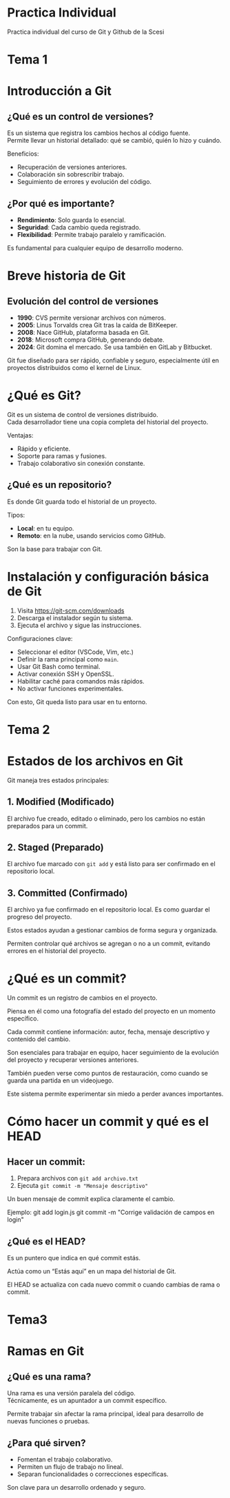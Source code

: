# Practica Individual
Practica individual del curso de Git y Github de la Scesi
#
#
# Tema 1
# Introducción a Git

## ¿Qué es un control de versiones?

Es un sistema que registra los cambios hechos al código fuente.  
Permite llevar un historial detallado: qué se cambió, quién lo hizo y cuándo.

Beneficios:
- Recuperación de versiones anteriores.
- Colaboración sin sobrescribir trabajo.
- Seguimiento de errores y evolución del código.

## ¿Por qué es importante?

- **Rendimiento**: Solo guarda lo esencial.
- **Seguridad**: Cada cambio queda registrado.
- **Flexibilidad**: Permite trabajo paralelo y ramificación.

Es fundamental para cualquier equipo de desarrollo moderno.

# Breve historia de Git

## Evolución del control de versiones

- **1990**: CVS permite versionar archivos con números.
- **2005**: Linus Torvalds crea Git tras la caída de BitKeeper.
- **2008**: Nace GitHub, plataforma basada en Git.
- **2018**: Microsoft compra GitHub, generando debate.
- **2024**: Git domina el mercado. Se usa también en GitLab y Bitbucket.

Git fue diseñado para ser rápido, confiable y seguro, especialmente útil en proyectos distribuidos como el kernel de Linux.

# ¿Qué es Git?

Git es un sistema de control de versiones distribuido.  
Cada desarrollador tiene una copia completa del historial del proyecto.

Ventajas:
- Rápido y eficiente.
- Soporte para ramas y fusiones.
- Trabajo colaborativo sin conexión constante.

## ¿Qué es un repositorio?

Es donde Git guarda todo el historial de un proyecto.

Tipos:
- **Local**: en tu equipo.
- **Remoto**: en la nube, usando servicios como GitHub.

Son la base para trabajar con Git.

# Instalación y configuración básica de Git

1. Visita https://git-scm.com/downloads
2. Descarga el instalador según tu sistema.
3. Ejecuta el archivo y sigue las instrucciones.

Configuraciones clave:
- Seleccionar el editor (VSCode, Vim, etc.)
- Definir la rama principal como `main`.
- Usar Git Bash como terminal.
- Activar conexión SSH y OpenSSL.
- Habilitar caché para comandos más rápidos.
- No activar funciones experimentales.

Con esto, Git queda listo para usar en tu entorno.
#
# Tema 2
# Estados de los archivos en Git

Git maneja tres estados principales:

## 1. Modified (Modificado)
El archivo fue creado, editado o eliminado, pero los cambios no están preparados para un commit.

## 2. Staged (Preparado)
El archivo fue marcado con `git add` y está listo para ser confirmado en el repositorio local.

## 3. Committed (Confirmado)
El archivo ya fue confirmado en el repositorio local. Es como guardar el progreso del proyecto.

Estos estados ayudan a gestionar cambios de forma segura y organizada.

Permiten controlar qué archivos se agregan o no a un commit, evitando errores en el historial del proyecto.

# ¿Qué es un commit?

Un commit es un registro de cambios en el proyecto.

Piensa en él como una fotografía del estado del proyecto en un momento específico.

Cada commit contiene información: autor, fecha, mensaje descriptivo y contenido del cambio.

Son esenciales para trabajar en equipo, hacer seguimiento de la evolución del proyecto y recuperar versiones anteriores.

También pueden verse como puntos de restauración, como cuando se guarda una partida en un videojuego.

Este sistema permite experimentar sin miedo a perder avances importantes.

# Cómo hacer un commit y qué es el HEAD

## Hacer un commit:
1. Prepara archivos con `git add archivo.txt`
2. Ejecuta `git commit -m "Mensaje descriptivo"`

Un buen mensaje de commit explica claramente el cambio.

Ejemplo:
git add login.js
git commit -m "Corrige validación de campos en login"

## ¿Qué es el HEAD?
Es un puntero que indica en qué commit estás.

Actúa como un “Estás aquí” en un mapa del historial de Git.

El HEAD se actualiza con cada nuevo commit o cuando cambias de rama o commit.
#
# Tema3

# Ramas en Git

## ¿Qué es una rama?

Una rama es una versión paralela del código.  
Técnicamente, es un apuntador a un commit específico.

Permite trabajar sin afectar la rama principal, ideal para desarrollo de nuevas funciones o pruebas.

## ¿Para qué sirven?

- Fomentan el trabajo colaborativo.
- Permiten un flujo de trabajo no lineal.
- Separan funcionalidades o correcciones específicas.

Son clave para un desarrollo ordenado y seguro.










